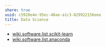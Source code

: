 ```yaml
---
share: true
uuid: c5928e4e-95ec-48ae-a1c3-829922156eee
title: Data Science
---
```

* [wiki.software.list.scikit-learn](/undefined)
* [wiki.software.list.anaconda](/0a0d238f-87b1-403d-893c-22c804c8f5f6)
